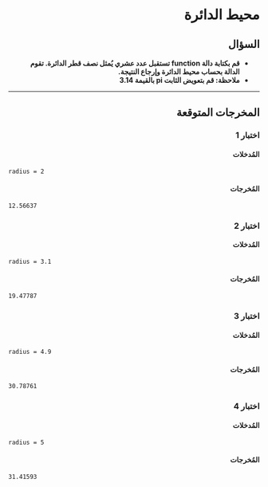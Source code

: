 # <div dir="rtl">محيط الدائرة</div>

## <div dir="rtl">السؤال</div>

<ul dir="rtl">
<li>
<b>
قم بكتابة دالة function تستقبل عدد عشري يُمثل نصف قطر الدائرة. تقوم الدالة بحساب محيط الدائرة وإرجاع النتيجة.
</b>
</li>
<li>
<b>
ملاحظة: قم بتعويض الثابت pi بالقيمة 3.14
</b>
</li>
</ul>

---

## <div dir="rtl">المخرجات المتوقعة</div>

### <div dir="rtl">اختبار 1</div>

#### <div dir="rtl">المُدخلات</div>

```text
radius = 2
```

#### <div dir="rtl">المُخرجات</div>

```text
12.56637
```

### <div dir="rtl">اختبار 2</div>

#### <div dir="rtl">المُدخلات</div>

```text
radius = 3.1
```

#### <div dir="rtl">المُخرجات</div>

```text
19.47787
```

### <div dir="rtl">اختبار 3</div>

#### <div dir="rtl">المُدخلات</div>

```text
radius = 4.9
```

#### <div dir="rtl">المُخرجات</div>

```text
30.78761
```

### <div dir="rtl">اختبار 4</div>

#### <div dir="rtl">المُدخلات</div>

```text
radius = 5
```

#### <div dir="rtl">المُخرجات</div>

```text
31.41593

```